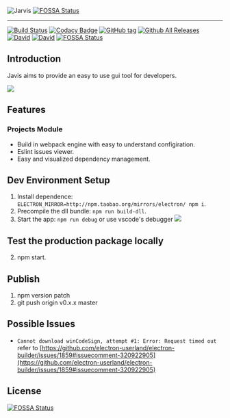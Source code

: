 ![Jarvis](http://image.tf56.com/dfs/group1/M00/3F/22/CiFBCVoXseOAJz1_AAAjpvFXiYk329.png)
[![FOSSA Status](https://app.fossa.io/api/projects/git%2Bgithub.com%2FEHDFE%2Fehdev-shell.svg?type=shield)](https://app.fossa.io/projects/git%2Bgithub.com%2FEHDFE%2Fehdev-shell?ref=badge_shield)

---
[![Build Status](https://travis-ci.org/EHDFE/ehdev-shell.svg)](https://travis-ci.org/EHDFE/ehdev-shell)
[![Codacy Badge](https://api.codacy.com/project/badge/Grade/dcd2d67edf7946dba8afa86693d2b511)](https://www.codacy.com/app/macisi/ehdev-shell?utm_source=github.com&amp;utm_medium=referral&amp;utm_content=EHDFE/ehdev-shell&amp;utm_campaign=Badge_Grade)
[![GitHub tag](https://img.shields.io/github/tag/ehdfe/ehdev-shell.svg)]()
[![Github All Releases](https://img.shields.io/github/downloads/ehdfe/ehdev-shell/total.svg)]()
[![David](https://img.shields.io/david/EHDFE/ehdev-shell.svg)]()
[![David](https://img.shields.io/david/dev/EHDFE/ehdev-shell.svg)]()
[![FOSSA Status](https://app.fossa.io/api/projects/git%2Bgithub.com%2FEHDFE%2Fehdev-shell.svg?type=shield)](https://app.fossa.io/projects/git%2Bgithub.com%2FEHDFE%2Fehdev-shell?ref=badge_shield)

## Introduction
Javis aims to provide an easy to use gui tool for developers.

![](https://image.tf56.com/dfs/group1/M00/48/2F/CiFBClppjveAYHWGAAXQpTSLQNI235.png)

## Features

### Projects Module
- Build in webpack engine with easy to understand configiration.
- Eslint issues viewer.
- Easy and visualized dependency management.

## Dev Environment Setup

1. Install dependence: `ELECTRON_MIRROR=http://npm.taobao.org/mirrors/electron/ npm i`.
2. Precompile the dll bundle: `npm run build-dll`.
3. Start the app: `npm run debug` or use vscode's debugger
  ![](https://image.tf56.com/dfs/group1/M00/39/4E/CiFBClnkCzqABJhqAAGYIokpzjs880.png)

## Test the production package locally

2. npm start.

## Publish

1. npm version patch
2. git push origin v0.x.x master

## Possible Issues

- `Cannot download winCodeSign, attempt #1: Error: Request timed out` refer to [https://github.com/electron-userland/electron-builder/issues/1859#issuecomment-320922905](https://github.com/electron-userland/electron-builder/issues/1859#issuecomment-320922905)


## License
[![FOSSA Status](https://app.fossa.io/api/projects/git%2Bgithub.com%2FEHDFE%2Fehdev-shell.svg?type=large)](https://app.fossa.io/projects/git%2Bgithub.com%2FEHDFE%2Fehdev-shell?ref=badge_large)
